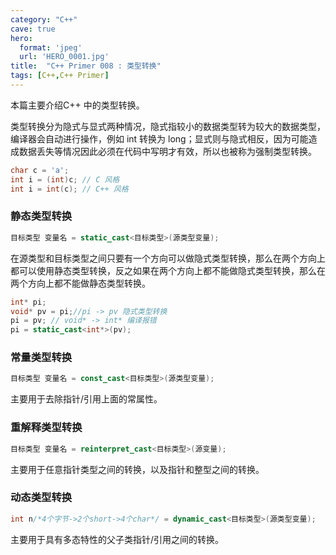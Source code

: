 ```yaml
---
category: "C++"
cave: true
hero:
  format: 'jpeg'
  url: 'HERO_0001.jpg'
title:  "C++ Primer 008 : 类型转换"
tags: [C++,C++ Primer]
---
```

本篇主要介绍C++ 中的类型转换。

类型转换分为隐式与显式两种情况，隐式指较小的数据类型转为较大的数据类型，编译器会自动进行操作，例如 int 转换为 long；显式则与隐式相反，因为可能造成数据丢失等情况因此必须在代码中写明才有效，所以也被称为强制类型转换。

```cpp
char c = 'a';
int i = (int)c; // C 风格
int i = int(c); // C++ 风格
```


### 静态类型转换

```cpp
目标类型 变量名 = static_cast<目标类型>(源类型变量);
```

在源类型和目标类型之间只要有一个方向可以做隐式类型转换，那么在两个方向上都可以使用静态类型转换，反之如果在两个方向上都不能做隐式类型转换，那么在两个方向上都不能做静态类型转换。

```cpp
int* pi;
void* pv = pi;//pi -> pv 隐式类型转换
pi = pv; // void* -> int* 编译报错
pi = static_cast<int*>(pv);
```


### 常量类型转换

```cpp
目标类型 变量名 = const_cast<目标类型>(源类型变量);
```


主要用于去除指针/引用上面的常属性。

### 重解释类型转换

```cpp
目标类型 变量名 = reinterpret_cast<目标类型>(源变量);
```

主要用于任意指针类型之间的转换，以及指针和整型之间的转换。

### 动态类型转换

```cpp
int n/*4个字节->2个short->4个char*/ = dynamic_cast<目标类型>(源类型变量);
```

主要用于具有多态特性的父子类指针/引用之间的转换。




